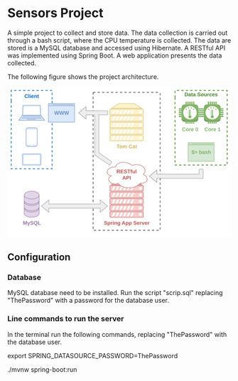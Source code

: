 # Sensors Project

A simple project to collect and store data.
The data collection is carried out through a bash script, where the CPU temperature is collected.
The data are stored is a MySQL database and accessed using Hibernate.
A RESTful API was implemented using Spring Boot.
A web application presents the data collected.

The following figure shows the project architecture.

![Class diagram](images/svg/prototipo.svg)

## Configuration

### Database

MySQL database need to be installed.
Run the script "scrip.sql" replacing "ThePassword" with a password for the database user.

### Line commands to run the server

In the terminal run the following commands, replacing "ThePassword" with the database user.

export SPRING_DATASOURCE_PASSWORD=ThePassword

./mvnw spring-boot:run
